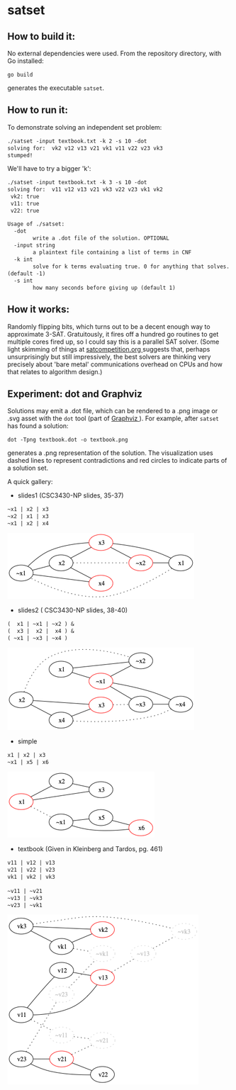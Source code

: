 # satset

## How to build it:
No external dependencies were used. From the repository directory, with Go installed:
```
go build
```
generates the executable `satset`.

## How to run it:

To demonstrate solving an independent set problem:
```
./satset -input textbook.txt -k 2 -s 10 -dot
solving for:  vk2 v12 v13 v21 vk1 v11 v22 v23 vk3
stumped!
```

We'll have to try a bigger 'k':
```
./satset -input textbook.txt -k 3 -s 10 -dot
solving for:  v11 v12 v13 v21 vk3 v22 v23 vk1 vk2
 vk2: true
 v11: true
 v22: true
```

```
Usage of ./satset:
  -dot
    	write a .dot file of the solution. OPTIONAL
  -input string
    	a plaintext file containing a list of terms in CNF
  -k int
    	solve for k terms evaluating true. 0 for anything that solves. (default -1)
  -s int
    	how many seconds before giving up (default 1)
```

## How it works:
Randomly flipping bits, which turns out to be a decent enough way to approximate 3-SAT. Gratuitously, it fires off a hundred go routines to get multiple cores fired up, so I could say this is a parallel SAT solver. (Some light skimming of things at [ satcompetition.org ]( http://www.satcompetition.org ) suggests that, perhaps unsurprisingly but still impressively, the best solvers are thinking very precisely about 'bare metal' communications overhead on CPUs and how that relates to algorithm design.)

## Experiment: dot and Graphviz
Solutions may emit a .dot file, which can be rendered to a .png image or .svg asset with the `dot` tool (part of [ Graphviz ]( https://graphviz.org )). For example, after `satset` has found a solution:
```
dot -Tpng textbook.dot -o textbook.png
```
generates a .png representation of the solution. The visualization uses dashed lines to represent contradictions and red circles to indicate parts of a solution set.

A quick gallery:

- slides1 (CSC3430-NP slides, 35-37)
```
~x1 | x2 | x3
~x2 | x1 | x3
~x1 | x2 | x4
```
![ slides1 ]( slides1.png?raw=true )

- slides2 ( CSC3430-NP slides, 38-40)
```
(  x1 | ~x1 | ~x2 ) &
(  x3 |  x2 |  x4 ) &
( ~x1 | ~x3 | ~x4 )
```
![ slides2 ]( slides2.png?raw=true )

- simple
```
x1 | x2 | x3
~x1 | x5 | x6
```
![ simple ]( simple.png?raw=true )

- textbook (Given in Kleinberg and Tardos, pg. 461)
```
v11 | v12 | v13
v21 | v22 | v23
vk1 | vk2 | vk3

~v11 | ~v21
~v13 | ~vk3
~v23 | ~vk1
```
![ textbook ]( textbook.png?raw=true )